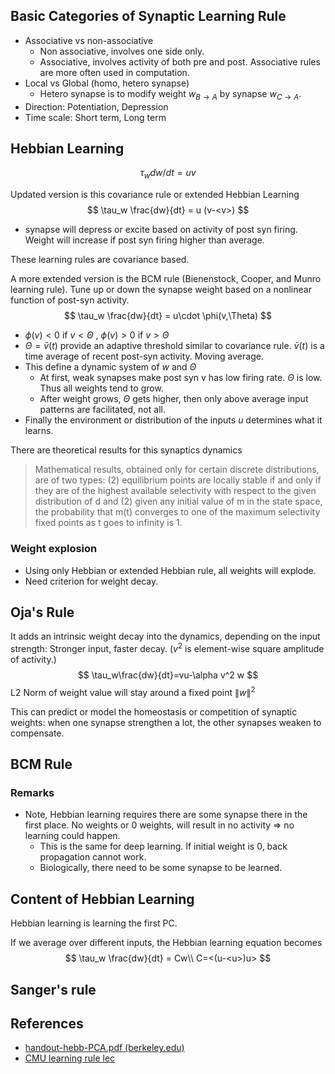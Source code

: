 

## Basic Categories of Synaptic Learning Rule

* Associative vs non-associative
  * Non associative, involves one side only. 
  * Associative, involves activity of both pre and post. Associative rules are more often used in computation.
* Local vs Global (homo, hetero synapse)
  * Hetero synapse is to modify weight $w_{B\to A}$ by synapse $w_{C\to A}$. 
* Direction: Potentiation, Depression
* Time scale: Short term, Long term





## Hebbian Learning

$$
\tau_w dw/dt = u v
$$



Updated version is this covariance rule or extended Hebbian Learning
$$
\tau_w \frac{dw}{dt} = u (v-<v>)
$$
* synapse will depress or excite based on activity of post syn firing. Weight  will increase if post syn firing higher than average. 

These learning rules are covariance based. 



A more extended version is the BCM rule (Bienenstock,  Cooper, and  Munro  learning rule). Tune up or down the synapse weight based on a nonlinear function of post-syn activity. 
$$
\tau_w \frac{dw}{dt} = u\cdot \phi(v,\Theta)
$$

* $\phi(v)<0$ if $v<\Theta$ , $\phi(v)>0$ if $v>\Theta$ 
* $\Theta = \bar v(t)$  provide an adaptive threshold similar to covariance rule. $\bar v(t)$ is a time average of recent post-syn activity. Moving average. 
* This define a dynamic system of $w$ and $\Theta$ 
  * At first, weak synapses make post syn v has low firing rate. $\Theta$ is low. Thus all weights tend to grow. 
  * After weight grows, $\Theta$ gets higher, then only above average input patterns are facilitated, not all. 
* Finally the environment or distribution of the inputs $u$ determines what it learns. 

There are theoretical results for this synaptics dynamics 

> Mathematical results, obtained only for certain discrete distributions, are of two types: (2) equilibrium points are locally stable if and only if they are of the highest available selectivity with respect to the given distribution of d and (2) given any initial value of m in the state space, the probability that m(t) converges to one of the maximum selectivity fixed points as t goes to infinity is 1. 



### Weight explosion

* Using only Hebbian or extended Hebbian rule, all weights will explode. 
* Need criterion for weight decay. 



## Oja's Rule

It adds an intrinsic weight decay into the dynamics, depending on the input strength: Stronger input, faster decay. ($v^2$ is element-wise square amplitude of activity.)
$$
\tau_w\frac{dw}{dt}=vu-\alpha v^2 w
$$
L2 Norm of weight value will stay around a fixed point $\|w\|^2$





This can predict or model the homeostasis or competition of synaptic weights: when one synapse strengthen a lot, the other synapses weaken to compensate. 



## BCM Rule





### Remarks

* Note, Hebbian learning requires there are some synapse there in the first place. No weights or 0 weights, will result in no activity => no learning could happen. 
  * This is the same for deep learning. If initial weight is 0, back propagation cannot work. 
  * Biologically, there need to be some synapse to be learned. 





## Content of Hebbian Learning



Hebbian learning is learning the first PC. 

If we average over different inputs, the Hebbian learning equation becomes 
$$
\tau_w \frac{dw}{dt} = Cw\\
C=<(u-<u>)u>
$$


## Sanger's rule



## References

* [handout-hebb-PCA.pdf (berkeley.edu)](https://redwood.berkeley.edu/wp-content/uploads/2018/08/handout-hebb-PCA.pdf)
* [CMU learning rule lec](https://www.cs.cmu.edu/afs/cs/academic/class/15883-f13/slides/learning-rules.pdf) 